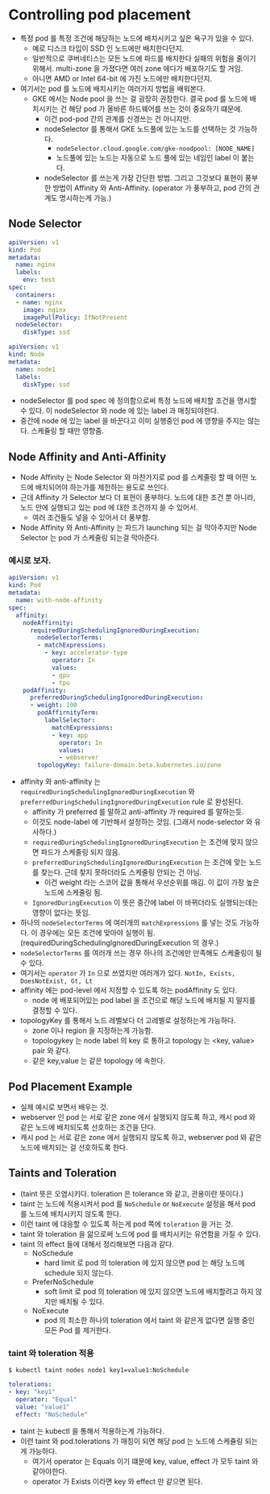 # Controlling pod placement 

- 특정 pod 를 특정 조건에 해당하는 노드에 배치시키고 싶은 욕구가 있을 수 있다. 
  - 예로 디스크 타입이 SSD 인 노드에만 배치한다던지. 
  - 일반적으로 쿠버네티스는 모든 노드에 파드를 배치한다 실패의 위험을 줄이기 위해서. multi-zone 을 가졌다면 여러 zone 에다가 배포하기도 할 거임.
  - 아니면 AMD or Intel 64-bit 에 가진 노드에만 배치한다던지.
- 여기서는 pod 를 노드에 배치시키는 여러가지 방법을 배워본다.
  - GKE 에서는 Node pool 을 쓰는 걸 굉장히 권장한다. 결국 pod 를 노드에 배치시키는 건 해당 pod 가 올바른 하드웨어를 쓰는 것이 중요하기 떄문에. 
    - 이건 pod-pod 간의 관계를 신경쓰는 건 아니지만. 
    - nodeSelector 를 통해서 GKE 노드풀에 있는 노드를 선택하는 것 가능하다. 
      - `nodeSelector.cloud.google.com/gke-noodpool: [NODE_NAME]`
      - 노드풀에 있는 노드는 자동으로 노드 풀에 있는 네임인 label 이 붙는다.
    - nodeSelector 를 쓰는게 가장 간단한 방법. 그리고 그것보다 표현이 풍부한 방법이 Affinity 와 Anti-Affinity. (operator 가 풍부하고, pod 간의 관계도 명시하는게 가능.)
      

## Node Selector 

```yaml
apiVersion: v1 
kind: Pod 
metadata:
  name: nginx
  labels:
    env: test
spec:
  containers:
  - name: nginx
    image: nginx 
    imagePullPolicy: IfNotPresent
  nodeSelector:
    diskType: ssd
```

```yaml
apiVersion: v1
kind: Node
metadata: 
  name: node1
  labels: 
    diskType: ssd
```

- nodeSelector 를 pod spec 에 정의함으로써 특정 노드에 배치할 조건을 명시할 수 있다. 이 nodeSelector 와 node 에 있는 label 과 매칭되야한다. 
- 중간에 node 에 있는 label 을 바꾼다고 이미 실행중인 pod 에 영향을 주지는 않는다. 스케쥴링 할 때만 영향줌.

## Node Affinity and Anti-Affinity 

- Node Affinity 는 Node Selector 와 마찬가지로 pod 를 스케줄링 할 때 어떤 노드에 배치되어야 하는가를 제한하는 용도로 쓰인다. 
- 근데 Affinity 가 Selector 보다 더 표현이 풍부하다. 노드에 대한 조건 뿐 아니라, 노드 안에 실행되고 있는 pod 에 대한 조건까지 쓸 수 있어서.
  - 여러 조건들도 넣을 수 있어서 더 풍부함. 
- Node Affinity 와 Anti-Affinity 는 파드가 launching 되는 걸 막아주지만 Node Selector 는 pod 가 스케줄링 되는걸 막아준다.

### 예시로 보자. 

```yaml
apiVersion: v1
kind: Pod 
metadata: 
  name: with-node-affinity 
spec: 
  affinity: 
    nodeAffirnity: 
      requiredDuringSchedulingIgnoredDuringExecution: 
        nodeSelectorTerms:
        - matchExpressions:
          - key: accelerator-type
            operator: In
            values:
            - gpu
            - tpu
    podAffinity: 
      preferredDuringSchedulingIgnoredDuringExecution:
      - weight: 100 
        podAffirnityTerm: 
          labelSelector:
            matchExpressions:
            - key: app
              operator: In
              values:
              - webserver
        topologyKey: failure-domain.beta.kubernetes.io/zone
```

- affinity 와 anti-affinity 는 `requiredDuringSchedulingIgnoredDuringExecution` 와 `preferredDuringSchedulingIgnoredDuringExecution` rule 로 완성된다.
  - affinity 가 preferred 를 말하고 anti-affinity 가 required 를 말하는듯.
  - 이것도 node-label 에 기반해서 설정하는 것임. (그래서 node-selector 와 유사하다.) 
  - `requiredDuringSchedulingIgnoredDuringExecution` 는 조건에 맞지 않으면 파드가 스케줄링 되지 않음.
  - `preferredDuringSchedulingIgnoredDuringExecution` 는 조건에 맞는 노드를 찾는다. 근데 찾지 못하더라도 스케줄링 안되는 건 아님.
    - 이건 weight 라는 스코어 값을 통해서 우선순위를 매김. 이 값이 가장 높은 노드에 스케줄링 됨.
  - `IgnoredDuringExecution` 이 뜻은 중간에 label 이 바뀌더라도 실행되는데는 영향이 없다는 뜻임.
- 하나의 `nodeSelectorTerms` 에 여러개의 `matchExpressions` 를 넣는 것도 가능하다. 이 경우에는 모든 조건에 맞아야 실행이 됨. (requiredDuringSchedulingIgnoredDuringExecution 의 경우.)
- `nodeSelectorTerms` 를 여러개  쓰는 경우 하나의 조건에만 만족해도 스케줄링이 될 수 있다.
- 여기서는 `operator` 가 `In` 으로 쓰였지만 여러개가 있다. `NotIn, Exists, DoesNotExist, Gt, Lt`
- affinity 에는 pod-level 에서 지정할 수 있도록 하는 podAffinity 도 있다. 
  - node 에 배포되어있는 pod label 을 조건으로 해당 노드에 배치될 지 말지를 결정할 수 있다.
- topologyKey 를 통해서 노드 레벨보다 더 고레벨로 설정하는게 가능하다. 
  - zone 이나 region 을 지정하는게 가능함. 
  - topologykey 는 node label 의 key 로 통하고 topology 는 <key, value> pair 와 같다.
  - 같은 key,value 는 같은 topology 에 속한다. 

## Pod Placement Example

- 실제 예시로 보면서 배우는 것.
- webserver 인 pod 는 서로 같은 zone 에서 실행되지 않도록 하고, 캐시 pod 와 같은 노드에 배치되도록 선호하는 조건을 단다. 
- 캐시 pod 는 서로 같은 zone 에서 실행되지 않도록 하고, webserver pod 와 같은 노드에 배치되는 걸 선호하도록 한다.

## Taints and Toleration 

- (taint 뜻은 오염시키다. toleration 은 tolerance 와 같고, 관용이란 뜻이다.)
- taint 는 노드에 적용시켜서 pod 를 `NoSchedule` or `NoExecute` 설정을 해서 pod 를 노드에 배치시키지 않도록 한다. 
- 이런 taint 에 대응할 수 있도록 하는게 pod 쪽에 `toleration` 을 거는 것. 
- taint 와 toleration 을 앎으로써 노드에 pod 를 배치시키는 유연함을 가질 수 있다. 
- taint 의 effect 들에 대해서 정리해보면 다음과 같다. 
  - NoSchedule 
    - hard limit 로 pod 의 toleration 에 있지 않으면 pod 는 해당 노드에 schedule 되지 않는다. 
  - PreferNoSchedule 
    - soft limit 로 pod 의 toleration 에 있지 않으면 노드에 배치할려고 하지 않지만 배치될 수 있다.
  - NoExecute 
    - pod 의 최소한 하나의 toleration 에서 taint 와 같은게 없다면 실행 중인 모든 Pod 를 제거한다.   

### taint 와 toleration 적용 

```
$ kubectl taint nodes node1 key1=value1:NoSchedule
```

````yaml
tolerations:
- key: "key1"
  operator: "Equal"
  value: "value1"
  effect: "NoSchedule"
````

- taint 는 kubectl 을 통해서 적용하는게 가능하다.
- 이런 taint 와 pod.tolerations 가 매칭이 되면 해당 pod 는 노드에 스케쥴링 되는게 가능하다.
  - 여기서 operator 는 Equals 이기 떄문에 key, value, effect 가 모두 taint 와 같아야한다.
  - operator 가 Exists 이라면 key 와 effect 만 같으면 된다. 